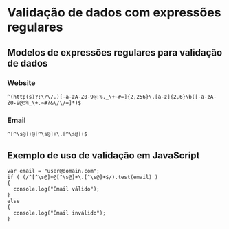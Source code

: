 # Validação de dados com expressões regulares

## Modelos de expressões regulares para validação de dados

### Website

```
^(http(s)?:\/\/.)[-a-zA-Z0-9@:%._\+~#=]{2,256}\.[a-z]{2,6}\b([-a-zA-Z0-9@:%_\+.~#?&\/\/=]*)$
```

### Email

```
^[^\s@]+@[^\s@]+\.[^\s@]+$
```

## Exemplo de uso de validação em JavaScript

```
var email = "user@domain.com";
if ( (/^[^\s@]+@[^\s@]+\.[^\s@]+$/).test(email) )
{
  console.log("Email válido");
}
else
{
  console.log("Email inválido");
}
```
